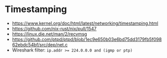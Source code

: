 # Timestamping
- https://www.kernel.org/doc/html/latest/networking/timestamping.html
- https://github.com/nix-rust/nix/pull/1547
- https://linux.die.net/man/2/recvmsg
- https://github.com/ptpd/ptpd/blob/1ec9e650b03e6bd75dd3179fb5f09862ebdc54bf/src/dep/net.c
- Wireshark filter: `ip.addr >= 224.0.0.0 and (igmp or ptp)`
